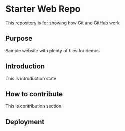 # Starter Web Repo

This repository is for showing how Git and GitHub work

## Purpose

Sample website with plenty of files for demos

## Introduction

This is introduction state

## How to contribute

This is contribution section

## Deployment

